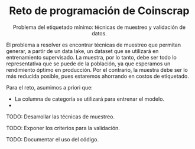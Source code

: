 <h1 align="center"> Reto de programación de Coinscrap </h1>
<p align="center"> Problema del etiquetado mínimo: técnicas de muestreo y validación de datos. </p>

El problema a resolver es encontrar técnicas de muestreo que permitan generar, a partir de un data lake, un dataset que se utilizará en entrenamiento supervisado.
La muestra, por lo tanto, debe ser todo lo representativa que se puede de la población, ya que esperamos un rendimiento óptimo en producción. Por el contrario,
la muestra debe ser lo más reducida posible, pues estaremos ahorrando en costos de etiquetado.

Para el reto, asumimos a priori que:
- La columna de categoría se utilizará para entrenar el modelo.
- 

TODO: Desarrollar las técnicas de muestreo.

TODO: Exponer los criterios para la validación. 

TODO: Documentar el uso del código.
